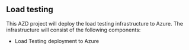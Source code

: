 ## Load testing

This AZD project will deploy the load testing infrastructure to Azure. The infrastructure will consist of the following components:
- Load Testing deployment to Azure